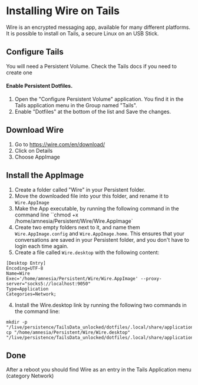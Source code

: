 # Installing Wire on Tails
Wire is an encrypted messaging app, available for many different platforms.
It is possible to install on Tails, a secure Linux on an USB Stick.

## Configure Tails
You will need a Persistent Volume. Check the Tails docs if you need to create one

#### Enable Persistent Dotfiles. 
1. Open the "Configure Persistent Volume" application. You find it in the Tails application menu in the Group named "Tails".
2. Enable "Dotfiles" at the bottom of the list and Save the changes.

## Download Wire
1. Go to https://wire.com/en/download/
2. Click on Details
3. Choose AppImage

## Install the AppImage
1. Create a folder called "Wire" in your Persistent folder.
2. Move the downloaded file into your this folder, and rename it to ``Wire.AppImage``
3. Make the App executable, by running the following command in the command line ``chmod +x /home/amnesia/Persistent/Wire/Wire.AppImage`
4. Create two empty folders next to it, and name them ``Wire.AppImage.config`` and ``Wire.AppImage.home``. This ensures that your conversations are saved in your Persistent folder, and you don't have to login each time again.
5. Create a file called ``Wire.desktop`` with the following content:
````
[Desktop Entry]
Encoding=UTF-8
Name=Wire
Exec='/home/amnesia/Persistent/Wire/Wire.AppImage' --proxy-server="socks5://localhost:9050"
Type=Application
Categories=Network;
````
4. Install the Wire.desktop link by running the following two commands in the command line:
````
mkdir -p "/live/persistence/TailsData_unlocked/dotfiles/.local/share/applications"
cp "/home/amnesia/Persistent/Wire/Wire.desktop" "/live/persistence/TailsData_unlocked/dotfiles/.local/share/applications"
````
## Done
After a reboot you should find Wire as an entry in the Tails Application menu (category Network)
